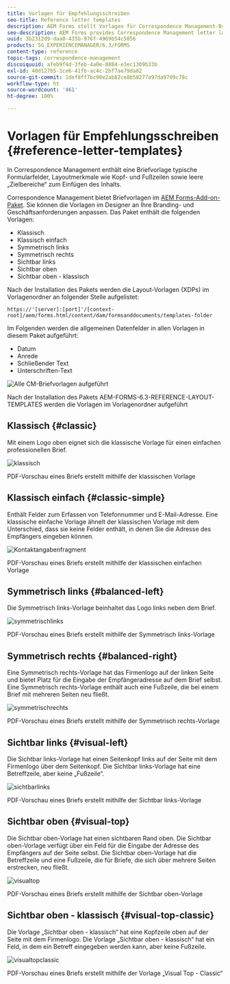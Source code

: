 ```yaml
---
title: Vorlagen für Empfehlungsschreiben
seo-title: Reference letter templates
description: AEM Forms stellt Vorlagen für Correspondence Management-Brieflayout, die Sie zum schnellen Erstellen von Briefen verwenden können.
seo-description: AEM Forms provides Correspondence Management letter layout templates that you can use to create letters quickly.
uuid: 3b2312d9-daa0-435b-976f-4969b54c5056
products: SG_EXPERIENCEMANAGER/6.3/FORMS
content-type: reference
topic-tags: correspondence-management
discoiquuid: afeb9f4d-3feb-4a0e-8884-e3ec1309b33b
exl-id: 40d127b5-1ce6-41fb-ac4c-2bf7ae79da82
source-git-commit: 1def8ff7bc90e2ab82ce8b50277a97da9709c78c
workflow-type: ht
source-wordcount: '461'
ht-degree: 100%

---
```


# Vorlagen für Empfehlungsschreiben {#reference-letter-templates}

In Correspondence Management enthält eine Briefvorlage typische Formularfelder, Layoutmerkmale wie Kopf- und Fußzeilen sowie leere „Zielbereiche“ zum Einfügen des Inhalts.

Correspondence Management bietet Briefvorlagen im [AEM Forms-Add-on-Paket](https://experienceleague.adobe.com/docs/experience-manager-release-information/aem-release-updates/forms-updates/aem-forms-releases.html?lang=de). Sie können die Vorlagen im Designer an Ihre Branding- und Geschäftsanforderungen anpassen. Das Paket enthält die folgenden Vorlagen:

* Klassisch
* Klassisch einfach
* Symmetrisch links
* Symmetrisch rechts
* Sichtbar links
* Sichtbar oben
* Sichtbar oben - klassisch

Nach der Installation des Pakets werden die Layout-Vorlagen (XDPs) im Vorlagenordner an folgender Stelle aufgelistet:

`https://'[server]:[port]'/[context-root]/aem/forms.html/content/dam/formsanddocuments/templates-folder`

Im Folgenden werden die allgemeinen Datenfelder in allen Vorlagen in diesem Paket aufgeführt:

* Datum
* Anrede
* Schließender Text
* Unterschriften-Text

![Alle CM-Briefvorlagen aufgeführt](assets/templatescorrespondence.png)

Nach der Installation des Pakets AEM-FORMS-6.3-REFERENCE-LAYOUT-TEMPLATES werden die Vorlagen im Vorlagenordner aufgeführt

## Klassisch {#classic}

Mit einem Logo oben eignet sich die klassische Vorlage für einen einfachen professionellen Brief.

![klassisch](assets/classic.png)

PDF-Vorschau eines Briefs erstellt mithilfe der klassischen Vorlage

## Klassisch einfach {#classic-simple}

Enthält Felder zum Erfassen von Telefonnummer und E-Mail-Adresse. Eine klassische einfache Vorlage ähnelt der klassischen Vorlage mit dem Unterschied, dass sie keine Felder enthält, in denen Sie die Adresse des Empfängers eingeben können.

![Kontaktangabenfragment](assets/classicsimple.png)

PDF-Vorschau eines Briefs erstellt mithilfe der klassischen einfachen Vorlage

## Symmetrisch links {#balanced-left}

Die Symmetrisch links-Vorlage beinhaltet das Logo links neben dem Brief.

![symmetrischlinks](assets/balancedleft.png)

PDF-Vorschau eines Briefs erstellt mithilfe der Symmetrisch links-Vorlage

## Symmetrisch rechts {#balanced-right}

Eine Symmetrisch rechts-Vorlage hat das Firmenlogo auf der linken Seite und bietet Platz für die Eingabe der Empfängeradresse auf dem Brief selbst. Eine Symmetrisch rechts-Vorlage enthält auch eine Fußzeile, die bei einem Brief mit mehreren Seiten neu fließt.

![symmetrischrechts](assets/balancedright.png)

PDF-Vorschau eines Briefs erstellt mithilfe der Symmetrisch rechts-Vorlage

## Sichtbar links {#visual-left}

Die Sichtbar links-Vorlage hat einen Seitenkopf links auf der Seite mit dem Firmenlogo über dem Seitenkopf. Die Sichtbar links-Vorlage hat eine Betreffzeile, aber keine „Fußzeile“.

![sichtbarlinks](assets/visualleft.png)

PDF-Vorschau eines Briefs erstellt mithilfe der Sichtbar links-Vorlage

## Sichtbar oben {#visual-top}

Die Sichtbar oben-Vorlage hat einen sichtbaren Rand oben. Die Sichtbar oben-Vorlage verfügt über ein Feld für die Eingabe der Adresse des Empfängers auf der Seite selbst. Die Sichtbar oben-Vorlage hat die Betreffzeile und eine Fußzeile, die für Briefe, die sich über mehrere Seiten erstrecken, neu fließt.

![visualtop](assets/visualtop.png)

PDF-Vorschau eines Briefs erstellt mithilfe der Sichtbar oben-Vorlage

## Sichtbar oben - klassisch {#visual-top-classic}

Die Vorlage „Sichtbar oben - klassisch“ hat eine Kopfzeile oben auf der Seite mit dem Firmenlogo. Die Vorlage „Sichtbar oben - klassisch“ hat ein Feld, in dem ein Betreff eingegeben werden kann, aber keine Fußzeile.

![visualtopclassic](assets/visualtopclassic.png)

PDF-Vorschau eines Briefs erstellt mithilfe der Vorlage „Visual Top - Classic“
